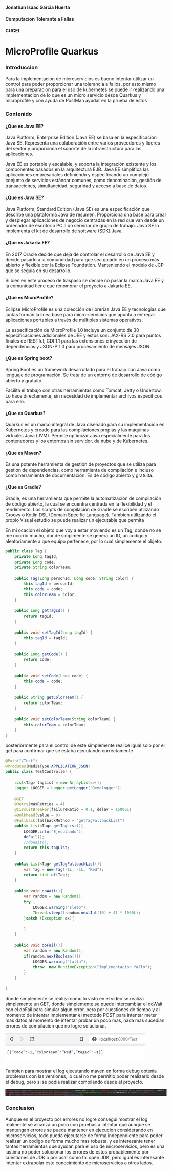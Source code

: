 #### Jonathan Isaac Garcia Huerta
#### Computacion Tolerante a Fallas
#### CUCEI

# MicroProfile Quarkus
### Introduccion
Para la implementacion de microservicios es bueno intentar utilizar un control para poder proporcionar una tolerancia a fallos, por esto mismo para una preparacion para el uso de kubernetes se puede ir realizando una implementacion de lo que es un micro servicio desde Quarkus y microprofile y con ayuda de PostMan ayudar en la prueba de estos

### Contenido
#### **¿Que es Java EE?**
Java Platform, Enterprise Edition (Java EE) se basa en la especificación Java SE. Representa una colaboración entre varios proveedores y líderes del sector y proporciona el soporte de la infraestructura para las aplicaciones.

Java EE es portable y escalable, y soporta la integración existente y los componentes basados en la arquitectura EJB. Java EE simplifica las aplicaciones empresariales definiendo y especificando un complejo conjunto de servicios estándar comunes, como denominación, gestión de transacciones, simultaneidad, seguridad y acceso a base de datos.

#### **¿Que es Java SE?**
Java Platform, Standard Edition (Java SE) es una especificación que describe una plataforma Java de resumen. Proporciona una base para crear y desplegar aplicaciones de negocio centradas en la red que van desde un ordenador de escritorio PC a un servidor de grupo de trabajo. Java SE lo implementa el kit de desarrollo de software (SDK) Java.

#### **¿Que es Jakarta EE?**
En 2017 Oracle decide que deja de controlar el desarrollo de Java EE y decide pasarlo a la comundidad para que sea guiado en un proceso más abierto y flexible por la Eclipse Foundation. Manteniendo el modelo de JCP que se seguía en su desarrollo.

Si bien en este proceso de traspaso se decide no pasar la marca Java EE y la comunidad tiene que renombrar el proyecto a Jakarta EE.

#### **¿Que es MicroProfile?**
Eclipse MicroProfile es una colección de librerías Java EE y tecnologías que juntas forman la línea base para micro-servicios que apunta a entregar aplicaciones portables a través de múltiples sistemas operativos.

La especificación de MicroProfile 1.0 incluye un conjunto de 30 especificaciones adicionales de JEE y estos son: JAX-RS 2.0 para puntos finales de RESTful, CDI 1.1 para las extensiones e inyección de dependencias y JSON-P 1.0 para procesamiento de mensajes JSON.

#### **¿Que es Spring boot?**
Spring Boot es un framework desarrollado para el trabajo con Java como lenguaje de programación. Se trata de un entorno de desarrollo de código abierto y gratuito.

Facilita el trabajo con otras herramientas como Tomcat, Jetty o Undertow. Lo hace directamente, sin necesidad de implementar archivos específicos para ello.

#### **¿Que es Quarkus?**
Quarkus es un marco integral de Java diseñado para su implementación en Kubernetes y creado para las compilaciones propias y las máquinas virtuales Java (JVM). Permite optimizar Java especialmente para los contenedores y los entornos sin servidor, de nube y de Kubernetes.

#### **¿Que es Maven?**
Es una potente herramienta de gestión de proyectos que se utiliza para gestión de dependencias, como herramienta de compilación e incluso como herramienta de documentación. Es de código abierto y gratuita.

#### **¿Que es Gradle?**
Gradle, es una herramienta que permite la automatización de compilación de código abierto, la cual se encuentra centrada en la flexibilidad y el rendimiento. Los scripts de compilación de Gradle se escriben utilizando Groovy o Kotlin DSL (Domain Specific Language).
Tambien utilizando el propio Visual estudio se puede realizar un ejecutable que permita

En mi ocacion el objeto que voy a estar moviendo es un Tag, donde no se me ocurrio mucho, donde simplmente se genera un ID, un codigo y aleatoriamente a que equipo pertenece, por lo cual simplemente el objeto.

``` java
public class Tag {
    private Long tagId;
    private Long code;
    private String colorTeam;

    public Tag(Long personId, Long code, String color) {
        this.tagId = personId;
        this.code = code;
        this.colorTeam = color;
    }

    public Long getTagId() {
        return tagId;
    }

    public void setTagId(Long tagId) {
        this.tagId = tagId;
    }

    public Long getCode() {
        return code;
    }

    public void setCode(Long code) {
        this.code = code;
    }

    public String getColorTeam() {
        return colorTeam;
    }

    public void setColorTeam(String colorTeam) {
        this.colorTeam = colorTeam;
    }
}
```

posteriormente para el control de este simplemente realice igual solo por el get para confirmar que se estaba ejecutando correctamente

``` java
@Path("/Test")
@Produces(MediaType.APPLICATION_JSON)
public class TestController {

    List<Tag> tagList = new ArrayList<>();
    Logger LOGGER = Logger.getLogger("Demologger");

    @GET
    @Retry(maxRetries = 4)
    @CircuitBreaker(failureRatio = 0.1, delay = 15000L)
    @Bulkhead(value = 0)
    @Fallback(fallbackMethod = "getTagFallbackList")
    public List<Tag> getTagList(){
        LOGGER.info("Ejecutando");
        doFail();
        //doWait();
        return this.tagList;
    }

    public List<Tag> getTagFallbackList(){
        var Tag = new Tag(-1L, -1L, "Red");
        return List.of(Tag);
    }

    public void doWait(){
        var random = new Random();
        try {
            LOGGER.warning("sleep");
            Thread.sleep((random.nextInt(10) + 4) * 1000L);
        }catch (Exception ex){

        }
    }

    public void doFail(){
        var random = new Random();
        if(random.nextBoolean()){
            LOGGER.warning("falla");
            throw  new RuntimeException("Implementacion fallo");
        }
    }

}
```

donde simplemente se realiza como lo visto en el video se realiza simplemente un GET, donde simplemente se puede intercambiar el doWait con el doFail para simular algun error, pero por cuestiones de tiempo y al momento de intentar implementar el meotodo POST para intentar meter mas datos al momento de intentar probar un poco mas, nada mas sucedian errores de compilacion que no logre solucionar.

![Resultado de GET](./assets/GET.png)

Tambien para mostrar el log ejecutando maven en forma debug obtenia problemas con las versiones, lo cual no me permitio poder realizarlo desde el debug, pero si se podia realizar compilando desde el proyecto.

![Error](./assets/Error.png)


### Conclusion
Aunque en el proyecto por errores no logre consegui mostrar el log realmente se alcanza un poco con pruebas a intentar que aunque se mantengan errores se pueda mantener en ejecucion considerando en microservicios, todo pueda ejecutarse de forma independiente para poder realizar un codigo de forma mucho mas robusta, y es interesante tener tantas herramientas que ayudan para el uso de microservicios, pero es una lastima no poder solucionar los errores de estos probablemente por cuestiones de JDK o por usar como tal open JDK, pero igual es interesante intentar extrapolar este conocimiento de microservicios a otros lados.
